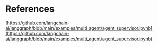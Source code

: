 
# References
[https://github.com/langchain-ai/langgraph/blob/main/examples/multi_agent/agent_supervisor.ipynb](https://github.com/langchain-ai/langgraph/blob/main/examples/multi_agent/agent_supervisor.ipynb)
